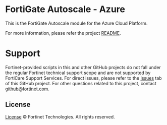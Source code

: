# FortiGate Autoscale - Azure
This is the FortiGate Autoscale module for the Azure Cloud Platform.

For more information, please refer the project [README](../README.md).

# Support
Fortinet-provided scripts in this and other GitHub projects do not fall under the regular Fortinet technical support scope and are not supported by FortiCare Support Services.
For direct issues, please refer to the [Issues](https://github.com/fortinet/fortigate-autoscale/issues) tab of this GitHub project.
For other questions related to this project, contact [github@fortinet.com](mailto:github@fortinet.com).

## License
[License](../LICENSE) © Fortinet Technologies. All rights reserved.
